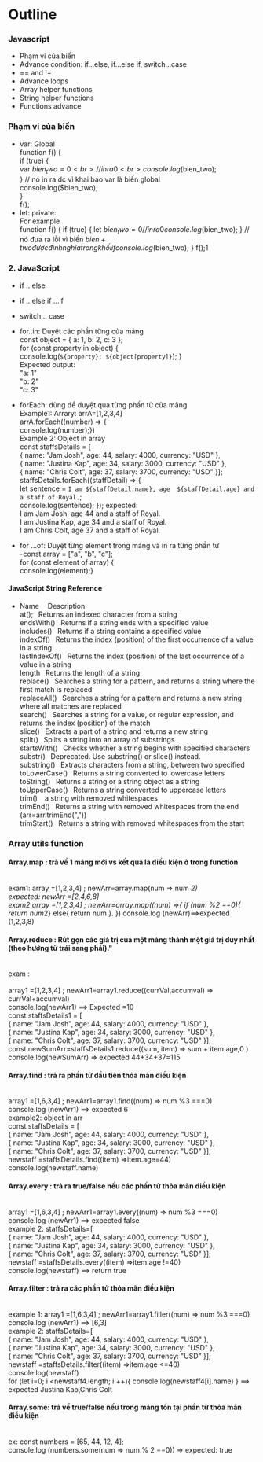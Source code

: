 # Outline
### Javascript
 * Phạm vi của biến
 * Advance condition: if...else, if...else if, switch...case
 * == and !=
 * Advance loops
 * Array helper functions
 * String helper functions
 * Functions advance
### Phạm vi của biến
* var: Global
  <br> function f() {
         <br>  if (true) {
              <br>   var $bien_two = 0
              <br>   //in ra 0
              <br>   console.log($bien_two);
          <br>   }
            // nó in ra dc vì khai báo var là biến global
          <br>   console.log($bien_two);
     <br>}
    <br>f();
* let: private:
      <br>For example 
                  <br>   function f() {
                        if (true) {
                        let $bien_two = 0
                        //in ra 0
                        console.log($bien_two);
                    }
                    // nó đưa ra lỗi vì biến $bien+two được định nghĩa trong khối if 
                    console.log($bien_two);
        }
        f();1


### 2. JavaScript
* if .. else
* if .. else if ...if
* switch .. case
* for..in: Duyệt các phần từng của mảng 
  <br> const object = { a: 1, b: 2, c: 3 };
   <br> for (const property in object) {
  <br>  console.log(`${property}: ${object[property]}`);    }
 <br>Expected output:
    <br>"a: 1"
    <br> "b: 2"
    <br> "c: 3"

* forEach: dùng để duyệt qua từng phần tử của mảng
   <br> Example1: Arrary:  arrA=[1,2,3,4]
     <br>arrA.forEach((number) => { 
    <br> console.log(number);})
    <br>Example 2: Object in array
    <br> const staffsDetails = [
   <br> { name: "Jam Josh", age: 44, salary: 4000, currency: "USD" },
   <br> { name: "Justina Kap", age: 34, salary: 3000, currency: "USD" },
   <br> { name: "Chris Colt", age: 37, salary: 3700, currency: "USD" }];
  <br> staffsDetails.forEach((staffDetail) => {
  <br>  let sentence = `I am ${staffDetail.name}, age 
  ${staffDetail.age} and a staff of Royal.`;
   <br> console.log(sentence);
}); 
expected: <br> I am Jam Josh, age 44 and a staff of Royal.
<br>I am Justina Kap, age 34 and a staff of Royal.
 <br>I am Chris Colt, age 37 and a staff of Royal.

* for ...of: Duyệt từng element trong mảng và in ra từng phần tử
    <br>-const array = ["a", "b", "c"];
     <br>for (const element of array) {
        <br>console.log(element);} 

#### JavaScript String Reference
* Name         &ensp;&ensp;Description
<br >at();&ensp; Returns an indexed character from a string
<br>endsWith() 	&ensp;Returns if a string ends with a specified value
<br>includes() 	&ensp;Returns if a string contains a specified value
<br>indexOf() 	&ensp;Returns the index (position) of the first occurrence of a value in a string
<br>lastIndexOf() 	&ensp;Returns the index (position) of the last occurrence of a value in a string
<br>length 	&ensp;Returns the length of a string
<br>replace() 	&ensp;Searches a string for a pattern, and returns a string where the first match is replaced
<br>replaceAll() 	&ensp;Searches a string for a pattern and returns a new string where all matches are replaced
<br>search() 	&ensp;Searches a string for a value, or regular expression, and returns the index (position) of the match
<br>slice() 	&ensp;Extracts a part of a string and returns a new string
<br>split() 	&ensp;Splits a string into an array of substrings
<br>startsWith() 	&ensp;Checks whether a string begins with specified characters
<br>substr() 	&ensp;Deprecated. Use substring() or slice() instead.
<br>substring() 	&ensp;Extracts characters from a string, between two specified 
<br>toLowerCase() 	&ensp;Returns a string converted to lowercase letters
<br>toString() 	&ensp;Returns a string or a string object as a string
<br>toUpperCase() 	&ensp;Returns a string converted to uppercase letters
<br>trim() 	&ensp; a string with removed whitespaces
<br>trimEnd() 	&ensp;Returns a string with removed whitespaces from the end (arr=arr.trimEnd(","))
<br>trimStart() &ensp;Returns a string with removed whitespaces from the start

### Array utils function
#### Array.map : trả về 1 mảng mới vs kết quả là điều kiện ở trong function
<br>exam1: array =[1,2,3,4] ; newArr=array.map(num => num *2)
<br>expected: newArr =[2,4,6,8]
<br> exam2
    array =[1,2,3,4] ; newArr=array.map((num) =>{ 
        if (num %2 ==0){
            return num*2}
        else{
            return num
        }.
    }) console.log (newArr)==>expected (1,2,3,8)

#### Array.reduce : Rút gọn các giá trị của một mảng thành một giá trị duy nhất (theo hướng từ trái sang phải)."
 <br> exam :    
  <br>array1 =[1,2,3,4] ; newArr1=array1.reduce((currVal,accumval) => currVal+accumval)
  <br>  console.log(newArr1) ==> Expected =10
  <br> const staffsDetails1 = [
  <br>  { name: "Jam Josh", age: 44, salary: 4000, currency: "USD" },
   <br> { name: "Justina Kap", age: 34, salary: 3000, currency: "USD" },
   <br> { name: "Chris Colt", age: 37, salary: 3700, currency: "USD" }];
 <br> const newSumArr=staffsDetails1.reduce((sum, item) => sum + item.age,0 )
 <br> console.log(newSumArr)  => expected 44+34+37=115

#### Array.find : trả ra phần tử đầu tiên thỏa mãn điều kiện
  <br> array1 =[1,6,3,4] ; newArr1=array1.find((num) => num %3 ===0)
  <br>console.log (newArr1) ==> expected 6
 <br> example2: object in arr
   <br> const staffsDetails = [
  <br>  { name: "Jam Josh", age: 44, salary: 4000, currency: "USD" },
   <br> { name: "Justina Kap", age: 34, salary: 3000, currency: "USD" },
   <br> { name: "Chris Colt", age: 37, salary: 3700, currency: "USD" }];
   <br>newstaff =staffsDetails.find((item) =>item.age=44)
    <br>console.log(newstaff.name)

#### Array.every : trả ra true/false nếu các phần tử thỏa mãn điều kiện
 <br>array1 =[1,6,3,4] ; newArr1=array1.every((num) => num %3 ===0)
  <br>console.log (newArr1) ==> expected false
 <br> example 2:  staffsDetails=[ 
   <br>  { name: "Jam Josh", age: 44, salary: 4000, currency: "USD" },
   <br> { name: "Justina Kap", age: 34, salary: 3000, currency: "USD" },
   <br> { name: "Chris Colt", age: 37, salary: 3700, currency: "USD" }];
   <br>newstaff =staffsDetails.every((item) =>item.age !=40)
    <br>console.log(newstaff) ==> return  true

 #### Array.filter : trả ra các phần tử thỏa mãn điều kiện
   <br> example 1: array1 =[1,6,3,4] ; newArr1=array1.filler((num) => num %3 ===0)
   <br>console.log (newArr1) ==> [6,3]
   <br> example 2:  staffsDetails=[ 
   <br>  { name: "Jam Josh", age: 44, salary: 4000, currency: "USD" },
   <br> { name: "Justina Kap", age: 34, salary: 3000, currency: "USD" },
   <br> { name: "Chris Colt", age: 37, salary: 3700, currency: "USD" }];
   <br>newstaff =staffsDetails.filter((item) =>item.age <=40)
    <br>console.log(newstaff) 
    <br>for (let i=0; i <newstaff4.length; i ++){
    console.log(newstaff4[i].name) } ==> expected Justina Kap,Chris Colt

#### Array.some: trả về true/false nếu trong mảng tồn tại phần tử thỏa mãn điều kiện
<br> ex: const numbers = [65, 44, 12, 4];
 <br>console.log (numbers.some(num => num % 2 ==0)) => expected: true